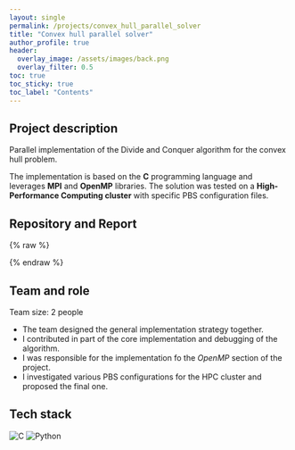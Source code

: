 ```yaml
---
layout: single
permalink: /projects/convex_hull_parallel_solver
title: "Convex hull parallel solver"
author_profile: true
header:
  overlay_image: /assets/images/back.png
  overlay_filter: 0.5
toc: true
toc_sticky: true
toc_label: "Contents"
---
```


<!-- ### [ Oct. 2022 - Dec 2022 ] -->

## Project description

Parallel implementation of the Divide and Conquer algorithm for the convex hull problem. 

The implementation is based on the **C** programming language and leverages **MPI** and **OpenMP** libraries. The solution was tested on a **High-Performance Computing cluster** with specific PBS configuration files.

## Repository and Report

{% raw %}
<center>
  <a href="https://github.com/vicentinileonardo/parallel-convex-hull" target="_blank" class="btn"><i class="fa fa-github" style="font-size: 42px;"></i></a>
  <a href="/projects/reports/parallel_convex_hull_solver.pdf" target="_blank" class="btn"><i class="fa fa-file-pdf-o" style="font-size: 42px;"></i></a>
</center>
{% endraw %}

## Team and role

Team size: 2 people

+ The team designed the general implementation strategy together. <br>
+ I contributed in part of the core implementation and debugging of the algorithm. <br>
+ I was responsible for the implementation fo the *OpenMP* section of the project. <br>
+ I investigated various PBS configurations for the HPC cluster and proposed the final one. <br>

## Tech stack
![C](https://img.shields.io/badge/C-00599C?style=for-the-badge&logo=c&logoColor=white)
![Python](https://img.shields.io/badge/Python-FFD43B?style=for-the-badge&logo=python&logoColor=blue) 
